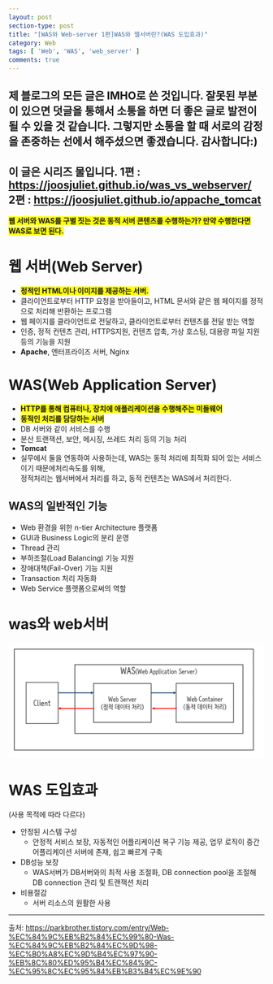 ```yaml
---
layout: post
section-type: post
title: "[WAS와 Web-server 1편]WAS와 웹서버란?(WAS 도입효과)"
category: Web
tags: [ 'Web', 'WAS', 'web_server' ]
comments: true
---
```

제 블로그의 모든 글은 IMHO로 쓴 것입니다.
잘못된 부분이 있으면 덧글을 통해서 소통을 하면 더 좋은 글로 발전이 될 수 있을 것 같습니다.
그렇지만 소통을 할 때 서로의 감정을 존중하는 선에서 해주셨으면 좋겠습니다.
감사합니다:)
---


이 글은 시리즈 물입니다.
1편 : https://joosjuliet.github.io/was_vs_webserver/  
2편 : https://joosjuliet.github.io/appache_tomcat  
---

<span style="background-color:yellow"><b> 웹 서버와 WAS를 구별 짓는 것은 동적 서버 콘텐츠를 수행하는가? 만약 수행한다면 WAS로 보면 된다. </b></span>


# 웹 서버(Web Server)
- <span style="background-color:yellow"><b>정적인 HTML이나 이미지를 제공하는 서버.</b></span>
- 클라이언트로부터 HTTP 요청을 받아들이고, HTML 문서와 같은 웹 페이지를 정적으로 처리해 반환하는 프로그램
- 웹 페이지를 클라이언트로 전달하고, 클라이언트로부터 컨텐츠를 전달 받는 역할
- 인증, 정적 컨텐츠 관리, HTTPS지원, 컨텐츠 압축, 가상 호스팅, 대용량 파일 지원 등의 기능을 지원
- <b>Apache</b>, 엔터프라이즈 서버, Nginx




# WAS(Web Application Server)
- <span style="background-color:yellow"><b>HTTP를 통해 컴퓨터나, 장치에 애플리케이션을 수행해주는 미들웨어</b></span>
- <span style="background-color:yellow"><b>동적인 처리를 담당하는 서버</b></span>
- DB 서버와 같이 서비스를 수행
- 분산 트랜잭션, 보안, 메시징, 쓰레드 처리 등의 기능 처리
- <b>Tomcat</b>
- 실무에서 둘을 연동하여 사용하는데, WAS는 동적 처리에 최적화 되어 있는 서비스이기 때문에처리속도를 위해,  
정적처리는 웹서버에서 처리를 하고, 동적 컨텐츠는 WAS에서 처리한다.


## WAS의 일반적인 기능
  - Web 환경을 위한 n-tier Architecture 플랫폼
  - GUI과 Business Logic의 분리 운영
  - Thread 관리
  - 부하조절(Load Balancing) 기능 지원
  - 장애대책(Fail-Over) 기능 지원
  - Transaction 처리 자동화
  - Web Service 플랫폼으로써의 역할

# was와 web서버
<img alt="was_web-server" src = "/images/2019-04-05-appache_tomcat/was_web-server.png"/>


# WAS 도입효과
(사용 목적에 따라 다르다)
- 안정된 시스템 구성
  - 안정적 서비스 보장, 자동적인 어플리케이션 복구 기능 제공, 업무 로직이 중간 어플리케이션 서버에 존재, 쉽고 빠르게 구축
- DB성능 보장
  - WAS서버가 DB서버와의 최적 사용 조절화, DB connection pool을 조절해 DB connection 관리 및 트랜잭션 처리
- 비용절감
  - 서버 리소스의 원활한 사용


---
출처:
https://parkbrother.tistory.com/entry/Web-%EC%84%9C%EB%B2%84%EC%99%80-Was-%EC%84%9C%EB%B2%84%EC%9D%98-%EC%B0%A8%EC%9D%B4%EC%97%90-%EB%8C%80%ED%95%B4%EC%84%9C-%EC%95%8C%EC%95%84%EB%B3%B4%EC%9E%90  
